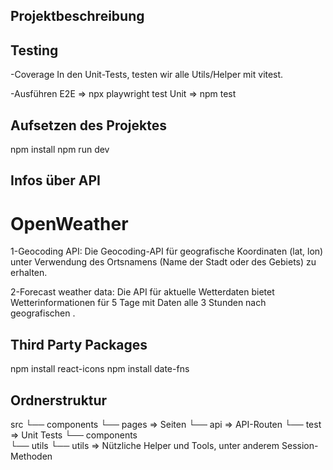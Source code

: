 ## Projektbeschreibung

## Testing

-Coverage
In den Unit-Tests, testen wir alle Utils/Helper mit vitest.

-Ausführen
E2E  => npx playwright test
Unit => npm test

## Aufsetzen des Projektes

npm install
npm run dev

## Infos über API

# OpenWeather
1-Geocoding API:
Die Geocoding-API für geografische Koordinaten (lat, lon) unter Verwendung des Ortsnamens (Name der Stadt oder des Gebiets) zu erhalten.

2-Forecast weather data:
Die API für aktuelle Wetterdaten bietet Wetterinformationen für 5 Tage mit Daten alle 3 Stunden nach geografischen .

## Third Party Packages

npm install react-icons
npm install date-fns

## Ordnerstruktur

src
└── components
└── pages               => Seiten
    └── api             => API-Routen
└── test                => Unit Tests
	└── components    
    └── utils
└── utils               => Nützliche Helper und Tools, unter anderem Session-Methoden
